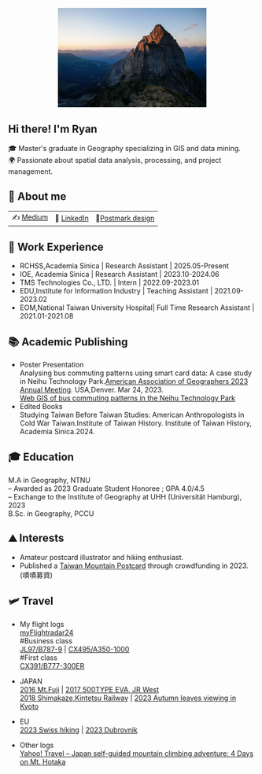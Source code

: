 <p align="center">
<img src="https://raw.githubusercontent.com/ryanma20/ryanma20/refs/heads/main/pic.jpeg" alt="image" style="width:60%;">

## Hi there! I'm Ryan

🎓 Master's graduate in Geography specializing in GIS and data mining.  
🌍 Passionate about spatial data analysis, processing, and project management.

## 📌 About me
| | | |
| :--- | :--- | :--- |
| ✍️ [Medium](https://medium.com/@mmaryan73) | 💼 [LinkedIn](https://www.linkedin.com/in/zhi-yang-m-043808217/) | 📮[Postmark design](https://www.post.gov.tw/post/internet/Philately/sz_stampmark_dtl.jsp?temp_sn=12444&ID=507)|

## 💼 Work Experience
- RCHSS,Academia Sinica                  | Research Assistant | 2025.05-Present<br />
- IOE, Academia Sinica                   | Research Assistant | 2023.10-2024.06<br />
- TMS Technologies Co., LTD.             | Intern             | 2022.09-2023.01<br />
- EDU,Institute for Information Industry | Teaching Assistant | 2021.09-2023.02<br />
- EOM,National Taiwan University Hospital| Full Time Research Assistant | 2021.01-2021.08<br />

## 📚 Academic Publishing 
- Poster Presentation<br />
Analysing bus commuting patterns using smart card data: A case study in Neihu Technology Park.[American Association of Geographers 2023 Annual Meeting](https://aag.secure-platform.com/aag2023/solicitations/39/sessiongallery/6823). USA,Denver. Mar 24, 2023.<br />
[Web GIS of bus commuting patterns in the Neihu Technology Park](https://ryanma20.github.io/GeoRyanMa/)<br />
- Edited Books<br />
Studying Taiwan Before Taiwan Studies: American Anthropologists in Cold War Taiwan.Institute of Taiwan History. Institute of Taiwan History, Academia Sinica.2024.<br />

## 🎓 Education
M.A   in Geography, NTNU<br />
– Awarded as 2023 Graduate Student Honoree ; GPA 4.0/4.5<br />
– Exchange to the Institute of Geography at UHH (Universität Hamburg), 2023 <br />
B.Sc. in Geography, PCCU<br />

## ⛰️ Interests
- Amateur postcard illustrator and hiking enthusiast.  
- Published a [Taiwan Mountain Postcard](https://www.zeczec.com/projects/mtpostcard) through crowdfunding in 2023.(嘖嘖募資)<br />

## 🛩️ Travel
- My flight logs<br />
[myFlightradar24](https://my.flightradar24.com/Ryanma)<br />
#Business class<br />
[JL97/B787-9](https://mmaryan73.medium.com/jalb787-e2aae8740a42) | [CX495/A350-1000](https://mmaryan73.medium.com/jalb787-e2aae8740a42) <br />
#First class<br />
[CX391/B777-300ER](https://mmaryan73.medium.com/jalb787-e2aae8740a42) <br />

- JAPAN<br />
[2016 Mt.Fuji](https://mmaryan73.medium.com/fujiyamafirst-b93ae96f1865) | [2017 500TYPE EVA, JR West](https://medium.com/@mmaryan73/500typekodama-4ab47ee564b7)<br />
[2018 Shimakaze,Kintetsu Railway](https://mmaryan73.medium.com/shimakazae-166cb86abe56) | [2023 Autumn leaves viewing in Kyoto](https://medium.com/@mmaryan73/kyotofoliage2024-317707ba23fd)<br />

- EU<br />
[2023 Swiss hiking](https://mmaryan73.medium.com/swisshiking2023-5a495b4fbab1) | [2023 Dubrovnik](https://mmaryan73.medium.com/goadriatic-e40863c678ab) <br />

- Other logs <br />
[Yahoo! Travel – Japan self-guided mountain climbing adventure: 4 Days on Mt. Hotaka](https://tw.news.yahoo.com/%E6%97%A5%E6%9C%AC%E8%87%AA%E5%8A%A9%E7%99%BB%E5%B1%B1%E8%B6%A3-%E7%A9%97%E9%AB%98%E5%B2%B3%E5%9B%9B%E6%97%A5%E8%A1%8C-083352266.html)<br />



